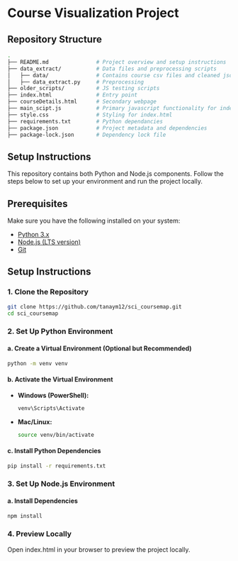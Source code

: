 # Course Visualization Project

## Repository Structure

```sh
.
├── README.md               # Project overview and setup instructions
├── data_extract/           # Data files and preprocessing scripts
│   ├── data/               # Contains course csv files and cleaned json file
│   ├── data_extract.py     # Preprocessing
├── older_scripts/          # JS testing scripts
├── index.html              # Entry point
├── courseDetails.html      # Secondary webpage
├── main_scipt.js           # Primary javascript functionality for index.html
├── style.css               # Styling for index.html
├── requirements.txt        # Python dependancies
├── package.json            # Project metadata and dependencies
├── package-lock.json       # Dependency lock file
```

## Setup Instructions
This repository contains both Python and Node.js components. Follow the steps below to set up your environment and run the project locally.

## Prerequisites
Make sure you have the following installed on your system:
- [Python 3.x](https://www.python.org/downloads/)
- [Node.js (LTS version)](https://nodejs.org/)
- [Git](https://git-scm.com/)

## Setup Instructions

### 1. Clone the Repository
```sh
git clone https://github.com/tanaym12/sci_coursemap.git
cd sci_coursemap
```

### 2. Set Up Python Environment
#### a. Create a Virtual Environment (Optional but Recommended)
```sh
python -m venv venv
```
#### b. Activate the Virtual Environment
- **Windows (PowerShell):**
  ```sh
  venv\Scripts\Activate
  ```
- **Mac/Linux:**
  ```sh
  source venv/bin/activate
  ```
#### c. Install Python Dependencies
```sh
pip install -r requirements.txt
```

### 3. Set Up Node.js Environment
#### a. Install Dependencies
```sh
npm install
```

### 4. Preview Locally

Open index.html in your browser to preview the project locally.